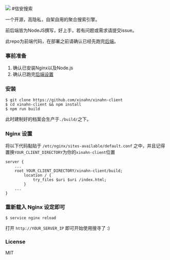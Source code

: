 ![](https://raw.githubusercontent.com/xinahn/xinahn-client/master/preview.jpg)
#信安搜索

一个开源，高隐私，自架自用的聚合搜索引擎。

前后端皆为NodeJS撰写，好上手，若有问题或需求请提交issue。

此repo为前端代码，在部署之前请确认已经先跑完[后端](https://github.com/xinahn/xinahn-socket)。

### 事前准备
1. 确认已安装Nginx以及Node.js
2. 确认已跑完[后端设置](https://github.com/xinahn/xinahn-socket)

### 安装
```console
$ git clone https://github.com/xinahn/xinahn-client
$ cd xinahn-client && npm install
$ npm run build
```
此时建制好的档案会生产于```./build/```之下。

### Nginx 设置
将以下代码黏贴于 ```/etc/nginx/sites-available/default.conf``` 之中，并且记得置换```YOUR_CLIENT_DIRECTORY```为你的```xinahn-client```位置
```
server {
	...
	root YOUR_CLIENT_DIRECTORY/xinahn-client/build;
		location / {
			try_files $uri $uri /index.html;
 		}
	...
}
```

### 重新载入 Nginx 设定即可
```console
$ service nginx reload
```
打开 ```http://YOUR_SERVER_IP``` 即可开始使用搜寻了 :)

### License
MIT